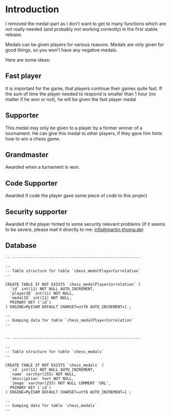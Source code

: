 # Introduction #

I removed the medal-part as I don't want to get to many functions which are not really needed (and probably not working correctly) in the first stable release.

Medals can be given players for various reasons. Medals are only given for good things, so you won't have any negative medals.

Here are some ideas:


## Fast player ##

It is important for the game, that players continue their games quite fast. If the sum of time the player needed to respond is smaller than 1 hour (no matter if he won or not), he will be given the fast player medal

## Supporter ##

This medal may only be given to a player by a former winner of a tournament. He can give this medal to other players, if they gave him hints how to win a chess game.

## Grandmaster ##

Awarded when a turnament is won.

## Code Supporter ##

Awarded if code the player gave some piece of code to this project

## Security supporter ##

Awarded if the player hinted to some security relevant problems (if it seems to be severe, please mail it directly to me: info@martin-thoma.de)

## Database ##
```
-- --------------------------------------------------------

--
-- Table structure for table `chess_medalPlayerCorrelation`
--

CREATE TABLE IF NOT EXISTS `chess_medalPlayerCorrelation` (
  `id` int(11) NOT NULL AUTO_INCREMENT,
  `playerID` int(11) NOT NULL,
  `medalID` int(11) NOT NULL,
  PRIMARY KEY (`id`)
) ENGINE=MyISAM DEFAULT CHARSET=utf8 AUTO_INCREMENT=1 ;

--
-- Dumping data for table `chess_medalPlayerCorrelation`
--


-- --------------------------------------------------------

--
-- Table structure for table `chess_medals`
--

CREATE TABLE IF NOT EXISTS `chess_medals` (
  `id` int(11) NOT NULL AUTO_INCREMENT,
  `name` varchar(255) NOT NULL,
  `description` text NOT NULL,
  `image` varchar(255) NOT NULL COMMENT 'URL',
  PRIMARY KEY (`id`)
) ENGINE=MyISAM DEFAULT CHARSET=utf8 AUTO_INCREMENT=1 ;

--
-- Dumping data for table `chess_medals`
--

```